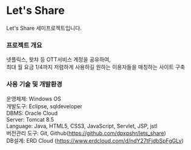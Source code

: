 # Let's Share
Let's Share 세미프로젝트입니다.  


### 프로젝트 개요
넷플릭스, 왓챠 등 OTT서비스 계정을 공유하여,  
최대 월 요금 1/4까지 저렴하게 사용하길 원하는 이용자들을 매칭하는 사이트 구축  



### 사용 기술 및 개발환경
운영체제: Windows OS  
개발도구: Eclipse, sqldeveloper  
DBMS: Oracle Cloud  
Server: Tomcat 8.5  
Language: Java, HTML5, CSS3, JavaScript, Servlet, JSP, jstl  
버전관리 도구: Git, Github(https://github.com/dpxpshr/lets_share)  
DB설계: ERD Cloud (https://www.erdcloud.com/d/ndY27tFjdbSpFgGLv)  

